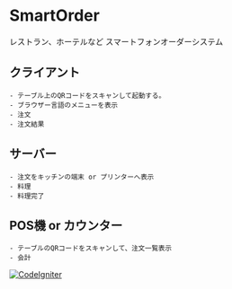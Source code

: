 
# SmartOrder 

レストラン、ホーテルなど
スマートフォンオーダーシステム

## クライアント
    - テーブル上のQRコードをスキャンして起動する。
    - ブラウザー言語のメニューを表示
    - 注文
    - 注文結果
    
## サーバー
    - 注文をキッチンの端末 or プリンターへ表示
    - 料理
    - 料理完了
    
## POS機 or カウンター
    - テーブルのQRコードをスキャンして、注文一覧表示
    - 会計
    

[![CodeIgniter](https://img.shields.io/badge/CodeIgniter-3.1-green.svg)]()
